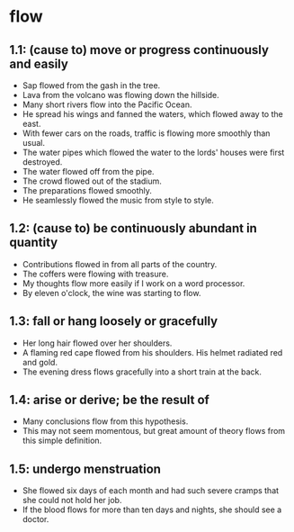 # flow
## 1.1: (cause to) move or progress continuously and easily

  *  Sap flowed from the gash in the tree.
  *  Lava from the volcano was flowing down the hillside.
  *  Many short rivers flow into the Pacific Ocean.
  *  He spread his wings and fanned the waters, which flowed away to the east.
  *  With fewer cars on the roads, traffic is flowing more smoothly than usual.
  *  The water pipes which flowed the water to the lords' houses were first destroyed.
  *  The water flowed off from the pipe.
  *  The crowd flowed out of the stadium.
  *  The preparations flowed smoothly.
  *  He seamlessly flowed the music from style to style.

## 1.2: (cause to) be continuously abundant in quantity

  *  Contributions flowed in from all parts of the country.
  *  The coffers were flowing with treasure.
  *  My thoughts flow more easily if I work on a word processor.
  *  By eleven o'clock, the wine was starting to flow.

## 1.3: fall or hang loosely or gracefully

  *  Her long hair flowed over her shoulders.
  *  A flaming red cape flowed from his shoulders. His helmet radiated red and gold.
  *  The evening dress flows gracefully into a short train at the back.

## 1.4: arise or derive; be the result of

  *  Many conclusions flow from this hypothesis.
  *  This may not seem momentous, but great amount of theory flows from this simple definition.

## 1.5: undergo menstruation

  *  She flowed six days of each month and had such severe cramps that she could not hold her job.
  *  If the blood flows for more than ten days and nights, she should see a doctor.
